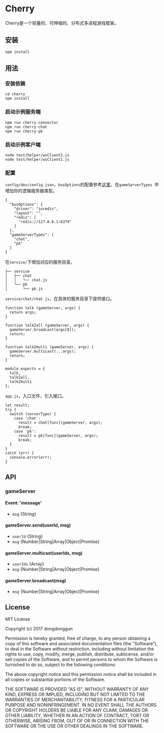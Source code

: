 # Cherry
Cherry是一个轻量的、可伸缩的、分布式多进程游戏框架。

## 安装
```
npm install
```

## 用法
### 安装依赖
```
cd cherry
npm install
```
### 启动示例服务端
```
npm run cherry-connector
npm run cherry-chat
npm run cherry-pk
```
### 启动示例客户端
```
node test/helper/wsClient2.js
node test/helper/wsClient1.js
```
### 配置
`config/dev/config.json`，`busOptions`的配置参考[这里](https://capriza.github.io/node-busmq/usage/)，在`gameServerTypes `中增加你的逻辑服务器类型。

```
{
  "busOptions": {
    "driver": "ioredis",
    "layout": "",
    "redis": [
      "redis://127.0.0.1:6379"
    ]
  },
  "gameServerTypes": [
    "chat",
    "pk"
  ]
}
```
在`service/`下增加对应的服务目录。

```
├── service
│   ├── chat
│   │   └── chat.js
│   └── pk
│       └── pk.js
```
`service/chat/chat.js`，在具体的服务目录下提供接口。

```
function talk (gameServer, args) {
  return args;
}

function talk2all (gameServer, args) {
  gameServer.broadcast(args[0]);
  return;
}

function talk2multi (gameServer, args) {
  gameServer.multicast(...args);
  return;
}

module.exports = {
  talk,
  talk2all,
  talk2multi
};
```
`app.js`，入口文件，引入接口。

```
let result;
try {
  switch (serverType) {
    case 'chat':
      result = chat[func](gameServer, args);
      break;
    case 'pk':
      result = pk[func](gameServer, args);
      break;
  }
}
catch (err) {
  console.error(err);
}
```
## API
### gameServer
#### Event: 'message'
* `msg` {String}

#### gameServer.send(userId, msg)
* `userId` {String}
* `msg` {Number|String|Array|Object|Promise}

#### gameServer.multicast(userIds, msg)
* `userIds` {Array}
* `msg` {Number|String|Array|Object|Promise}

#### gameServer.broadcast(msg)
* `msg` {Number|String|Array|Object|Promise}

## License
MIT License

Copyright (c) 2017 dongdonggun

Permission is hereby granted, free of charge, to any person obtaining a copy
of this software and associated documentation files (the "Software"), to deal
in the Software without restriction, including without limitation the rights
to use, copy, modify, merge, publish, distribute, sublicense, and/or sell
copies of the Software, and to permit persons to whom the Software is
furnished to do so, subject to the following conditions:

The above copyright notice and this permission notice shall be included in all
copies or substantial portions of the Software.

THE SOFTWARE IS PROVIDED "AS IS", WITHOUT WARRANTY OF ANY KIND, EXPRESS OR
IMPLIED, INCLUDING BUT NOT LIMITED TO THE WARRANTIES OF MERCHANTABILITY,
FITNESS FOR A PARTICULAR PURPOSE AND NONINFRINGEMENT. IN NO EVENT SHALL THE
AUTHORS OR COPYRIGHT HOLDERS BE LIABLE FOR ANY CLAIM, DAMAGES OR OTHER
LIABILITY, WHETHER IN AN ACTION OF CONTRACT, TORT OR OTHERWISE, ARISING FROM,
OUT OF OR IN CONNECTION WITH THE SOFTWARE OR THE USE OR OTHER DEALINGS IN THE
SOFTWARE.
